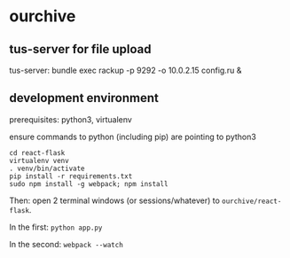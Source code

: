 # ourchive

## tus-server for file upload
tus-server: bundle exec rackup -p 9292 -o 10.0.2.15 config.ru &

## development environment

prerequisites: python3, virtualenv

ensure commands to python (including pip) are pointing to python3

    cd react-flask
    virtualenv venv
    . venv/bin/activate
    pip install -r requirements.txt
    sudo npm install -g webpack; npm install

Then: open 2 terminal windows (or sessions/whatever) to `ourchive/react-flask`.

In the first: `python app.py`

In the second: `webpack --watch`

